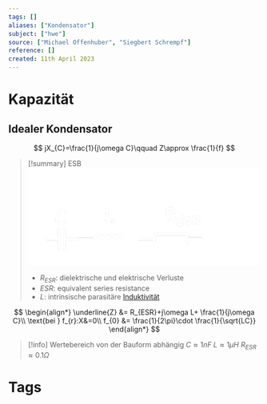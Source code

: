 ```yaml
---
tags: []
aliases: ["Kondensator"]
subject: ["hwe"]
source: ["Michael Offenhuber", "Siegbert Schrempf"]
reference: []
created: 11th April 2023
---
```


# Kapazität
## Idealer Kondensator
$$
jX_{C}=\frac{1}{j\omega C}\qquad Z\approx \frac{1}{f}
$$
> [!summary] ESB
> ![500](hwe/assets/cap_esb.png)
> - $R_{ESR}$: dielektrische und elektrische Verluste
> - $ESR$: equivalent series resistance
> - $L$: intrinsische parasitäre [Induktivität](hwe/Induktivitäten.md)

$$
\begin{align*}
\underline{Z} &= R_{ESR}+j\omega L+ \frac{1}{j\omega C}\\
\text{bei } f_{r}:X&=0\\
f_{0} &= \frac{1}{2\pi}\cdot \frac{1}{\sqrt{LC}}
\end{align*}
$$
> [!info] Wertebereich von der Bauform abhängig
> $C\approx1nF$
> $L\approx1\mu H$
> $R_{ESR}\approx0.1\Omega$

# Tags